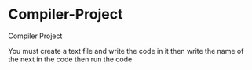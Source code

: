 # Compiler-Project
Compiler Project

You must create a text file and write the code in it then write the name of the next in the code then run the code 
